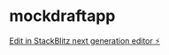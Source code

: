 # mockdraftapp

[Edit in StackBlitz next generation editor ⚡️](https://stackblitz.com/~/github.com/spragsdale/mockdraftapp)